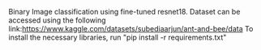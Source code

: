 Binary Image classification using fine-tuned resnet18. 
Dataset can be accessed using the following link:https://www.kaggle.com/datasets/subediaarjun/ant-and-bee/data
To install the necessary libraries, run "pip install -r requirements.txt"
